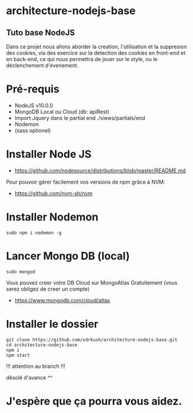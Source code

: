 # architecture-nodejs-base

## Tuto base NodeJS

Dans ce projet nous allons aborder la creation, l'utilisation et la suppresion des cookies, via des exercice sur la detection des cookies en front-end et en back-end, ce qui nous permettra de jouer sur le style, ou le déclenchement d'évenement.

# Pré-requis
  - NodeJS v10.0.0
  - MongoDB Local ou Cloud (db: apiRest)
  - Import Jquery dans le partial end ./views/partials/end
  - Nodemon
  - (sass optionel)

# Installer Node JS
  - https://github.com/nodesource/distributions/blob/master/README.md

Pour pouvoir gérer facilement vos versions de npm grâce à NVM:
  - https://github.com/nvm-sh/nvm

# Installer Nodemon
```
sudo npm i nodemon -g
```

# Lancer Mongo DB (local)
```
sudo mongod
```
Vous pouvez creer votre DB Cloud sur MongoAtlas Gratuitement (vous serez obligez de creer un compte)
  - https://www.mongodb.com/cloud/atlas

# Installer le dossier
```
git clone https://github.com/xdrkush/architecture-nodejs-base.git
cd architecture-nodejs-base
npm i
npm start
```


!!! attention au branch !!!

désolé d'avance ^^

# J'espère que ça pourra vous aidez.
